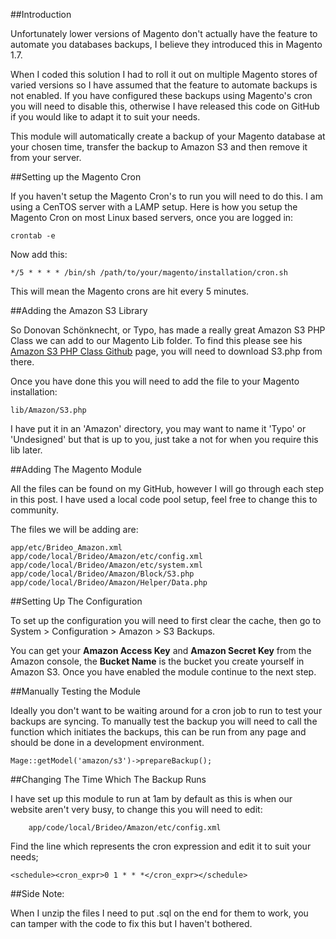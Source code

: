 
##Introduction

Unfortunately lower versions of Magento don't actually have the feature to automate you databases backups, I believe they introduced this in Magento 1.7.

When I coded this solution I had to roll it out on multiple Magento stores of varied versions so I have assumed that the feature to automate backups is not enabled. If you have configured these backups using Magento's cron you will need to disable this, otherwise I have released this code on GitHub if you would like to adapt it to suit your needs.

This module will automatically create a backup of your Magento database at your chosen time, transfer the backup to Amazon S3 and then remove it from your server.

##Setting up the Magento Cron

If you haven't setup the Magento Cron's to run you will need to do this. I am using a CenTOS server with a LAMP setup. Here is how you setup the Magento Cron on most Linux based servers, once you are logged in:

	crontab -e

Now add this:

	*/5 * * * * /bin/sh /path/to/your/magento/installation/cron.sh
This will mean the Magento crons are hit every 5 minutes.

##Adding the Amazon S3 Library

So Donovan Schönknecht, or Typo, has made a really great Amazon S3 PHP Class we can add to our Magento Lib folder. To find this please see his [Amazon S3 PHP Class Github](https://github.com/tpyo/amazon-s3-php-class) page, you will need to download S3.php from there.

Once you have done this you will need to add the file to your Magento installation:

	lib/Amazon/S3.php

I have put it in an 'Amazon' directory, you may want to name it 'Typo' or 'Undesigned' but that is up to you, just take a not for when you require this lib later.

##Adding The Magento Module

All the files can be found on my GitHub, however I will go through each step in this post. I have used a local code pool setup, feel free to change this to community.

The files we will be adding are:

	app/etc/Brideo_Amazon.xml
	app/code/local/Brideo/Amazon/etc/config.xml
	app/code/local/Brideo/Amazon/etc/system.xml
	app/code/local/Brideo/Amazon/Block/S3.php
	app/code/local/Brideo/Amazon/Helper/Data.php

##Setting Up The Configuration

To set up the configuration you will need to first clear the cache, then go to System > Configuration > Amazon > S3 Backups.

You can get your **Amazon Access Key**  and **Amazon Secret Key** from the Amazon console, the **Bucket Name** is the bucket you create yourself in Amazon S3. Once you have enabled the module continue to the next step.

##Manually Testing the Module

Ideally you don't want to be waiting around for a cron job to run to test your  backups are syncing. To manually test the backup you will need to call the function which initiates the backups, this can be run from any page and should be done in a development environment.

	Mage::getModel('amazon/s3')->prepareBackup();


##Changing The Time Which The Backup Runs

I have set up this module to run at 1am by default as this is when our website aren't very busy, to change this you will need to edit:

		app/code/local/Brideo/Amazon/etc/config.xml

Find the line which represents the cron expression and edit it to suit your needs;

	<schedule><cron_expr>0 1 * * *</cron_expr></schedule>


##Side Note:

When I unzip the files I need to put .sql on the end for them to work, you can tamper with the code to fix this but I haven't bothered.
